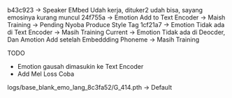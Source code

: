 b43c923 -> Speaker EMbed Udah kerja, dituker2 udah bisa, sayang emosinya kurang muncul
24f755a -> Emotion Add to Text Encoder -> Maish Training -> Pending Nyoba Produce Style Tag
1cf21a7 -> Emotion Tidak ada di Text Encoder -> Masih Training
Current -> Emotion Tidak ada di Deocder, Dan Amotion Add setelah Embeddding Phoneme -> Masih Training

TODO
- Emotion gausah dimasukin ke Text Encoder
- Add Mel Loss Coba


logs/base_blank_emo_lang_8c3fa52/G_414.pth -> Default